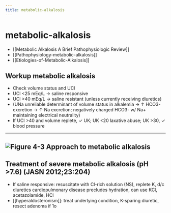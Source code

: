 ```yaml
---
title: metabolic-alkalosis
---
```


# metabolic-alkalosis

- [[Metabolic Alkalosis A Brief Pathophysiologic Review]]
- [[Pathophysiology-metabolic-alkalosis]]
- [[Etiologies-of-Metabolic-Alkalosis]]

## Workup metabolic alkalosis

- Check volume status and UCl
- UCl <25 mEq/L → saline responsive
- UCl >40 mEq/L → saline resistant (unless currently receiving diuretics)
- (UNa unreliable determinant of volume status in alkalemia → ↑ HCO3- excretion → ↑ Na excretion; negatively charged HCO3- w/ Na+ maintaining electrical neutrality)
- If UCl >40 and volume replete, ✓ UK; UK <20 laxative abuse; UK >30, ✓ blood pressure

---

## ![Figure 4-3 Approach to metabolic alkalosis](https://i.imgur.com/BNg7xQq.png)

## Treatment of severe metabolic alkalosis (pH >7.6) (JASN 2012;23:204)

- If saline responsive: resuscitate with Cl-rich solution (NS), replete K, d/c diuretics cardiopulmonary disease precludes hydration, can use KCl, acetazolamide, HCl
- [[hyperaldosteronism]]: treat underlying condition, K-sparing diuretic, resect adenoma if 1o
